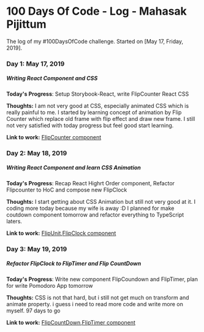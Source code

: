 # 100 Days Of Code - Log - Mahasak Pijittum

The log of my #100DaysOfCode challenge. Started on [May 17, Friday, 2019].

### Day 1: May 17, 2019
##### Writing React Component and CSS

**Today's Progress**: Setup Storybook-React, write FlipCounter React CSS

**Thoughts:** I am not very good at CSS, especially animated CSS which is really painful to me. I started by learning concept of animation by Flip Counter which replace old frame with flip effect and draw new frame. I still not very satisfied with today progress but feel good start learning.

**Link to work:** [FlipCounter component](https://github.com/mahasak/bigbear-components)


### Day 2: May 18, 2019
##### Writing React Component and learn CSS Animation

**Today's Progress**: Recap React Highrt Order component, Refactor Flipcounter to HoC and compose new FlipClock

**Thoughts:** I start getting about CSS Animation but still not very good at it. I coding more today because my wife is away :D I planned for make coutdown component tomorrow and refactor everything to TypeScript laters.

**Link to work:** [FlipUnit,FlipClock component](https://github.com/mahasak/bigbear-components)


### Day 3: May 19, 2019
##### Refactor FlipClock to FlipTimer and Flip CountDown

**Today's Progress**: Write new component FlipCoundown and FlipTimer, plan for write Pomodoro App tomorrow

**Thoughts:** CSS is not that hard, but i still not get much on transform and animate property. i guess i need to read more code and write more on myself. 97 days to go

**Link to work:** [FlipCountDown,FlipTimer component](https://github.com/mahasak/bigbear-components)
